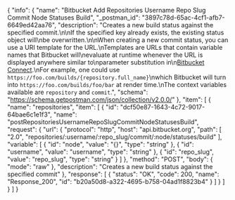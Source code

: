 {
  "info": {
    "name": "Bitbucket Add Repositories Username Repo Slug Commit Node Statuses Build",
    "_postman_id": "3897c78d-65ac-4cf1-afb7-6649ed42aa76",
    "description": "Creates a new build status against the specified commit.\n\nIf the specified key already exists, the existing status object will\nbe overwritten.\n\nWhen creating a new commit status, you can use a URI template for the URL.\nTemplates are URLs that contain variable names that Bitbucket will\nevaluate at runtime whenever the URL is displayed anywhere similar to\nparameter substitution in\n[Bitbucket Connect](https://developer.atlassian.com/bitbucket/concepts/context-parameters.html).\nFor example, one could use `https://foo.com/builds/{repository.full_name}`\nwhich Bitbucket will turn into `https://foo.com/builds/foo/bar` at render time.\nThe context variables available are `repository` and `commit`.",
    "schema": "https://schema.getpostman.com/json/collection/v2.0.0/"
  },
  "item": [
    {
      "name": "repositories",
      "item": [
        {
          "id": "dcf50e87-1643-4c72-9017-64bae6c1e1f3",
          "name": "postRepositoriesUsernameRepoSlugCommitNodeStatusesBuild",
          "request": {
            "url": {
              "protocol": "http",
              "host": "api.bitbucket.org",
              "path": [
                "2.0",
                "repositories/:username/:repo_slug/commit/:node/statuses/build"
              ],
              "variable": [
                {
                  "id": "node",
                  "value": "{}",
                  "type": "string"
                },
                {
                  "id": "username",
                  "value": "username",
                  "type": "string"
                },
                {
                  "id": "repo_slug",
                  "value": "repo_slug",
                  "type": "string"
                }
              ]
            },
            "method": "POST",
            "body": {
              "mode": "raw"
            },
            "description": "Creates a new build status against the specified commit"
          },
          "response": [
            {
              "status": "OK",
              "code": 200,
              "name": "Response_200",
              "id": "b20a50d8-a322-4695-b758-04ad1f8823b4"
            }
          ]
        }
      ]
    }
  ]
}